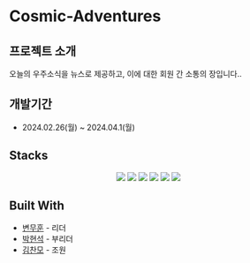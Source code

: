 # Cosmic-Adventures
## 프로젝트 소개
오늘의 우주소식을 뉴스로 제공하고, 이에 대한 회원 간 소통의 장입니다..
## 개발기간
- 2024.02.26(월) ~ 2024.04.1(월)
## Stacks
<div align=center>
 <img src="https://img.shields.io/badge/kotlin-7F52FF?style=for-the-badge&logo=kotlin&logoColor=white">
 <img src="https://img.shields.io/badge/git-F05032?style=for-the-badge&logo=git&logoColor=white">
 <img src="https://img.shields.io/badge/github-181717?style=for-the-badge&logo=github&logoColor=white">
 <img src="https://img.shields.io/badge/supabase-3FCF8E?style=for-the-badge&logo=supabase&logoColor=white">
 <img src="https://img.shields.io/badge/spring-6DB33F?style=for-the-badge&logo=spring&logoColor=white">
 <img src="https://img.shields.io/badge/springboot-6DB33F?style=for-the-badge&logo=springboot&logoColor=white">
</div>

## Built With
* [변무훈](https://mhun9799.tistory.com/) - 리더
* [박현석](https://github.com/justhyeonseok) - 부리더
* [김찬모](https://chanmo.tistory.com/) - 조원

